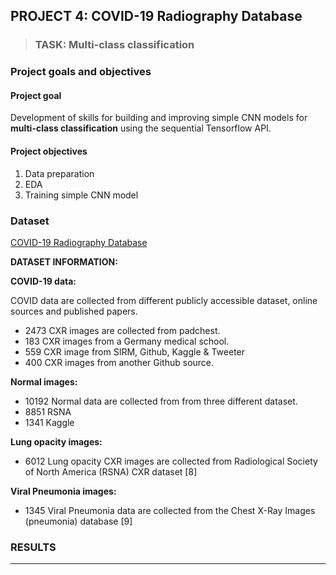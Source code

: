 ## PROJECT 4: COVID-19 Radiography Database

> ### TASK: Multi-class classification

### Project goals and objectives

#### Project goal

Development of skills for building and improving simple CNN models for **multi-class classification** using the sequential Tensorflow API.

#### Project objectives

1. Data preparation
2. EDA
3. Training simple CNN model

### Dataset

[COVID-19 Radiography Database](https://www.kaggle.com/tawsifurrahman/covid19-radiography-database/code)

**DATASET INFORMATION:**

**COVID-19 data:**

COVID data are collected from different publicly accessible dataset, online sources and published papers.
- 2473 CXR images are collected from padchest.
- 183 CXR images from a Germany medical school.
- 559 CXR image from SIRM, Github, Kaggle & Tweeter
- 400 CXR images from another Github source.

**Normal images:**
- 10192 Normal data are collected from from three different dataset.
- 8851 RSNA 
- 1341 Kaggle

**Lung opacity images:**
- 6012 Lung opacity CXR images are collected from Radiological Society of North America (RSNA) CXR dataset [8]

**Viral Pneumonia images:**
- 1345 Viral Pneumonia data are collected from the Chest X-Ray Images (pneumonia) database [9]

### RESULTS 

---